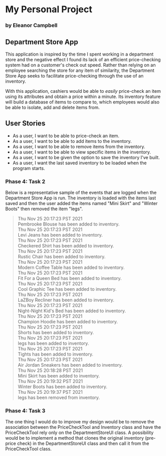 # My Personal Project
### by Eleanor Campbell

## Department Store App

This application is inspired by the time I spent working in a department store and the negative effect I found its lack 
of an efficient price-checking system had on a customer's check out speed. Rather than relying on an employee searching
the store for any item of similarity, the Department Store App seeks to facilitate price-checking through the
use of an inventory.

With this application, cashiers would be able to *easily* price-check an item using its attributes and obtain a
price within a minute. Its inventory feature will build a database of items to compare to, which employees would also 
be able to isolate, add and delete items from. 


## User Stories
- As a user, I want to be able to price-check an item.
- As a user, I want to be able to add items to the inventory.
- As a user, I want to be able to remove items from the inventory.
- As a user, I want to be able to view specific items in the inventory.
- As a user, I want to be given the option to save the inventory I've built.
- As a user, I want the last saved inventory to be loaded when the program starts.

### Phase 4: Task 2
Below is a representative sample of the events that are logged when the Department Store App is run.
The inventory is loaded with the items last saved and then the user added the items named "Mini Skirt" and 
"Winter Boots" then removed the item "legs".
>Thu Nov 25 20:17:23 PST 2021  
Pembrooke Blouse has been added to inventory.  
Thu Nov 25 20:17:23 PST 2021  
Levi Jeans has been added to inventory.  
Thu Nov 25 20:17:23 PST 2021  
Checkered Shirt has been added to inventory.  
Thu Nov 25 20:17:23 PST 2021  
Rustic Chair has been added to inventory.  
Thu Nov 25 20:17:23 PST 2021  
Modern Coffee Table has been added to inventory.  
Thu Nov 25 20:17:23 PST 2021  
Fit For a Queen Bed has been added to inventory.  
Thu Nov 25 20:17:23 PST 2021  
Cool Graphic Tee has been added to inventory.  
Thu Nov 25 20:17:23 PST 2021  
LaZBoy Recliner has been added to inventory.  
Thu Nov 25 20:17:23 PST 2021  
Night-Night Kid's Bed has been added to inventory.  
Thu Nov 25 20:17:23 PST 2021  
Champion Hoodie has been added to inventory.  
Thu Nov 25 20:17:23 PST 2021  
Shorts has been added to inventory.  
Thu Nov 25 20:17:23 PST 2021  
legs has been added to inventory.  
Thu Nov 25 20:17:23 PST 2021  
Tights has been added to inventory.  
Thu Nov 25 20:17:23 PST 2021  
Air Jordan Sneakers has been added to inventory.  
Thu Nov 25 20:18:28 PST 2021  
Mini Skirt has been added to inventory.  
Thu Nov 25 20:19:32 PST 2021  
Winter Boots has been added to inventory.  
Thu Nov 25 20:19:37 PST 2021  
legs has been removed from inventory.  

### Phase 4: Task 3

The one thing I would do to improve my design would be to remove the association between the PriceCheckTool and 
Inventory class and have the PriceCheckTool rely only on the DepartmentStoreUI class. A possibility would be to
implement a method that clones the original inventory (pre-price check) in the DepartmentStoreUI class and then call it
from the PriceCheckTool class.
